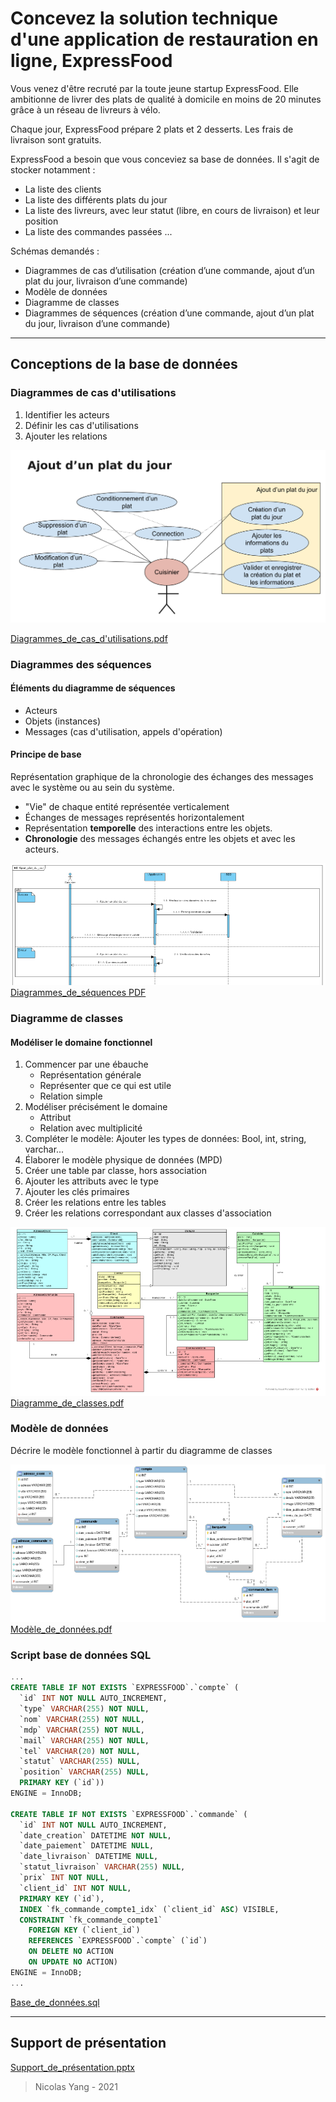 # Concevez la solution technique d'une application de restauration en ligne, ExpressFood

Vous venez d'être recruté par la toute jeune startup ExpressFood. Elle ambitionne de livrer des plats de qualité à domicile en moins de 20 minutes grâce à un réseau de livreurs à vélo.

Chaque jour, ExpressFood prépare 2 plats et 2 desserts.
Les frais de livraison sont gratuits.

ExpressFood a besoin que vous conceviez sa base de données. Il s'agit de stocker notamment :
- La liste des clients
- La liste des différents plats du jour
- La liste des livreurs, avec leur statut (libre, en cours de livraison) et leur position
- La liste des commandes passées
...

Schémas demandés :
- Diagrammes de cas d’utilisation (création d’une commande, ajout d’un plat du jour, livraison d’une commande)
- Modèle de données
- Diagramme de classes
- Diagrammes de séquences (création d’une commande, ajout d’un plat du jour, livraison d’une commande)

---
## Conceptions de la base de données
### Diagrammes de cas d'utilisations
1. Identifier les acteurs
2. Définir les cas d'utilisations
3. Ajouter les relations

![](https://github.com/NicoLarson/Express_Food_OCR/blob/main/img/Diagramme_de_cas_d_utilisations.png)

[Diagrammes_de_cas_d'utilisations.pdf](https://github.com/NicoLarson/Express_Food_OCR/blob/main/pdf/Diagrammes_de_cas_d_utilisations.pdf)
### Diagrammes des séquences
#### Éléments du diagramme de séquences
- Acteurs
- Objets (instances)
- Messages (cas d'utilisation, appels d'opération)

#### Principe de base
Représentation graphique de la chronologie des échanges des messages avec le système ou au sein du système.
- "Vie" de chaque entité représentée verticalement
- Échanges de messages représentés horizontalement
- Représentation **temporelle** des interactions entre les objets.
- **Chronologie** des messages échangés entre les objets et avec les acteurs.

![](https://github.com/NicoLarson/Express_Food_OCR/blob/main/img/Diagramme_de_sequences.png)
[Diagrammes_de_séquences PDF](https://github.com/NicoLarson/Express_Food_OCR/blob/main/pdf/Diagrammes_de_sequences.pdf)
### Diagramme de classes
#### Modéliser le domaine fonctionnel
1. Commencer par une ébauche
    - Représentation générale
    - Représenter que ce qui est utile
    - Relation simple
2. Modéliser précisément le domaine
    - Attribut
    - Relation avec multiplicité
3. Compléter le modèle: Ajouter les types de données: Bool, int, string, varchar...
4. Élaborer le modèle physique de données (MPD)
1. Créer une table par classe, hors association
2. Ajouter les attributs avec le type
3. Ajouter les clés primaires
4. Créer les relations entre les tables
5. Créer les relations correspondant aux classes d'association

![](https://github.com/NicoLarson/Express_Food_OCR/blob/main/img/Diagramme_de_classes.png)
[Diagramme_de_classes.pdf](https://github.com/NicoLarson/Express_Food_OCR/blob/main/pdf/Diagramme_de_classes.pdf)
### Modèle de données
Décrire le modèle fonctionnel à partir du diagramme de classes

![](https://github.com/NicoLarson/Express_Food_OCR/blob/main/img/Modele_de_donnes.png)
[Modèle_de_données.pdf](https://github.com/NicoLarson/Express_Food_OCR/blob/main/pdf/Modele_de_donnees.pdf)

### Script base de données SQL
```sql
...
CREATE TABLE IF NOT EXISTS `EXPRESSFOOD`.`compte` (
  `id` INT NOT NULL AUTO_INCREMENT,
  `type` VARCHAR(255) NOT NULL,
  `nom` VARCHAR(255) NOT NULL,
  `mdp` VARCHAR(255) NOT NULL,
  `mail` VARCHAR(255) NOT NULL,
  `tel` VARCHAR(20) NOT NULL,
  `statut` VARCHAR(255) NULL,
  `position` VARCHAR(255) NULL,
  PRIMARY KEY (`id`))
ENGINE = InnoDB;

CREATE TABLE IF NOT EXISTS `EXPRESSFOOD`.`commande` (
  `id` INT NOT NULL AUTO_INCREMENT,
  `date_creation` DATETIME NOT NULL,
  `date_paiement` DATETIME NULL,
  `date_livraison` DATETIME NULL,
  `statut_livraison` VARCHAR(255) NULL,
  `prix` INT NOT NULL,
  `client_id` INT NOT NULL,
  PRIMARY KEY (`id`),
  INDEX `fk_commande_compte1_idx` (`client_id` ASC) VISIBLE,
  CONSTRAINT `fk_commande_compte1`
    FOREIGN KEY (`client_id`)
    REFERENCES `EXPRESSFOOD`.`compte` (`id`)
    ON DELETE NO ACTION
    ON UPDATE NO ACTION)
ENGINE = InnoDB;
...

```

[Base_de_données.sql](https://github.com/NicoLarson/Express_Food_OCR/blob/main/Base_de_donnees.sql)

---
## Support de présentation
[Support_de_présentation.pptx](https://github.com/NicoLarson/Express_Food_OCR/blob/main/Presentation.pptx?raw=true)

> Nicolas Yang - 2021

